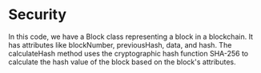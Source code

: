 # Security
In this code, we have a Block class representing a block in a blockchain. It has attributes like blockNumber, previousHash, data, and hash. The calculateHash method uses the cryptographic hash function SHA-256 to calculate the hash value of the block based on the block's attributes.
